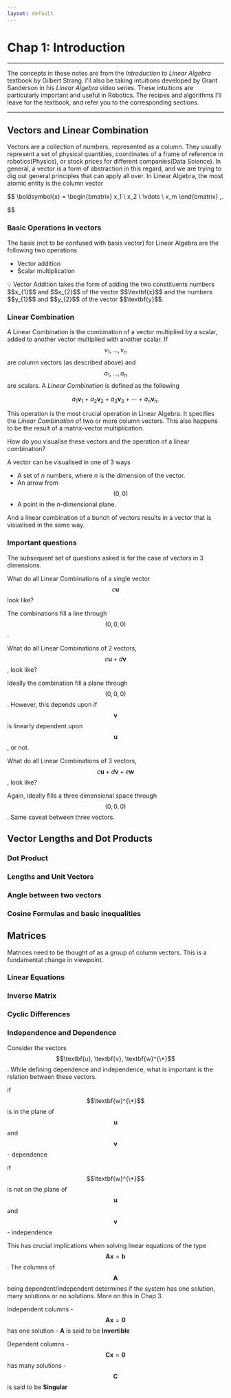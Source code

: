 ```yaml
---
layout: default
---
```

# Chap 1: Introduction

---

The concepts in these notes are from the *Introduction to Linear Algebra* textbook by Gilbert Strang. I’ll also be taking intuitions developed by Grant Sanderson in his *Linear Algebra* video series. These intuitions are particularly important and useful in Robotics. The recipes and algorithms I’ll leave for the textbook, and refer you to the corresponding sections.


---

## Vectors and Linear Combination

Vectors are a collection of numbers, represented as a column. They usually represent a set of physical quantities, coordinates of a frame of reference in robotics(Physics), or stock prices for different companies(Data Science). In general, a vector is a form of abstraction in this regard, and we are trying to dig out general principles that can apply all over. In Linear Algebra, the most atomic entity is the column vector

$$
\boldsymbol{x} = \begin{bmatrix} x_1 \\ x_2 \\ \vdots \\ x_m \end{bmatrix} \,.

$$

### Basic Operations in vectors

The basis (not to be confused with basis vector) for Linear Algebra are the following two operations

- Vector addition
- Scalar multiplication

<aside>
💡 Vector Addition takes the form of adding the two constituents numbers $$x_{1}$$ and $$x_{2}$$ of the vector $$\textbf{x}$$ and the numbers $$y_{1}$$ and $$y_{2}$$ of the vector $$\textbf{y}$$.

</aside>

### Linear Combination

A Linear Combination is the combination of a vector multiplied by a scalar, added to another vector multiplied with another scalar.  If $$v_{1},...,v_{n}$$ are column vectors (as described above) and $$a_{1},...,a_{n}$$ are scalars. A *Linear Combination* is defined as the following

$$
a_1 \mathbf v_1 + a_2 \mathbf v_2 + a_3 \mathbf v_3 + \cdots + a_n \mathbf v_n.
$$

This operation is the most crucial operation in Linear Algebra. It specifies the *Linear Combination* of two or more column vectors. This also happens to be the result of a matrix-vector multiplication.

How do you visualise these vectors and the operation of a linear combination?

A vector can be visualised in one of 3 ways

- A set of $n$ numbers, where $n$ is the dimension of the vector.
- An arrow from $$(0, 0)$$
- A point in the $n$-dimensional plane.

And a linear combination of a bunch of vectors results in a vector that is visualised in the same way.

### Important questions

The subsequent set of questions asked is for the case of vectors in 3 dimensions.

What do all Linear Combinations of a single vector $$c\textbf{u}$$ look like?

The combinations fill a line through $$(0, 0, 0)$$.

What do all Linear Combinations of 2 vectors, $$c\textbf{u} + d\textbf{v}$$, look like?

Ideally the combination fill a plane through $$(0, 0, 0)$$. However, this depends upon if $$\textbf{v}$$ is linearly dependent upon $$\textbf{u}$$, or not.

What do all Linear Combinations of 3 vectors, $$c\textbf{u} + d\textbf{v} + e\textbf{w}$$, look like?

Again, ideally fills a three dimensional space through $$(0, 0, 0)$$. Same caveat between three vectors.

## Vector Lengths and Dot Products

### Dot Product

### Lengths and Unit Vectors

### Angle between two vectors

### Cosine Formulas and basic inequalities

## Matrices

Matrices need to be thought of as a group of column vectors. This is a fundamental change in viewpoint.

### Linear Equations

### Inverse Matrix

### Cyclic Differences

### Independence and Dependence

Consider the vectors $$\textbf{u}, \textbf{v}, \textbf{w}^{\*}$$. While defining dependence and independence, what is important is the relation between these vectors.

if $$\textbf{w}^{\*}$$ is in the plane of $$\textbf{u}$$ and $$\textbf{v}$$ - dependence

if $$\textbf{w}^{\*}$$ is not on the plane of $$\textbf{u}$$ and $$\textbf{v}$$ - independence

This has crucial implications when solving linear equations of the type $$\textbf{A}\textbf{x} = \textbf{b}$$. The columns of $$\textbf{A}$$ being dependent/independent determines if the system has one solution, many solutions or no solutions. More on this in Chap 3.

Independent columns - $$\textbf{A}\textbf{x} = \textbf{0}$$ has one solution - $\textbf{A}$ is said to be **Invertible** 

Dependent columns - $$\textbf{C}\textbf{x} = \textbf{0}$$ has many solutions - $$\textbf{C}$$ is said to be **Singular**
